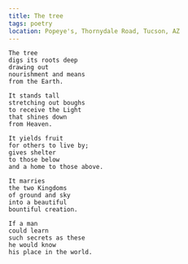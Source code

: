 ```yaml
---
title: The tree
tags: poetry
location: Popeye's, Thornydale Road, Tucson, AZ
---
```


    The tree
    digs its roots deep
    drawing out
    nourishment and means
    from the Earth.

    It stands tall
    stretching out boughs
    to receive the Light
    that shines down
    from Heaven.

    It yields fruit
    for others to live by;
    gives shelter
    to those below
    and a home to those above.

    It marries
    the two Kingdoms
    of ground and sky
    into a beautiful
    bountiful creation.

    If a man
    could learn
    such secrets as these
    he would know
    his place in the world.


